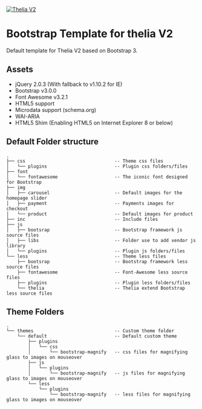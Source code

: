<a href="http://thelia.net/v2">![Thelia V2](http://thelia.net/v2/wp-content/uploads/2013/05/logo-thelia2-gris.png)</a>


# Bootstrap Template for thelia V2

Default template for Thelia V2 based on Bootstrap 3.


## Assets

* jQuery 2.0.3 (With fallback to v1.10.2 for IE)
* Bootstrap v3.0.0
* Font Awesome v3.2.1
* HTML5 support
* Microdata support (schema.org)
* WAI-ARIA
* HTML5 Shim (Enabling HTML5 on Internet Explorer 8 or below)


## Default Folder structure

```
.
├── css                                 -- Theme css files
│   └── plugins                         -- Plugin css folders/files
├── font
│   └── fontawesome                     -- The iconic font designed for Bootstrap
├── img
│   ├── carousel                        -- Default images for the homepage slider
│   ├── payment                         -- Payments images for checkout
│   └── product                         -- Default images for product
├── inc                                 -- Include files
├── js
│   ├── bootsrap                        -- Bootstrap framework js source files
│   ├── libs                            -- Folder use to add vendor js library
│   └── plugins                         -- Plugin js folders/files
└── less                                -- Theme less files
    ├── bootsrap                        -- Bootstrap framework less source files
    ├── fontawesome                     -- Font-Awesome less source files
    ├── plugins                         -- Plugin less folders/files
    └── thelia                          -- Thelia extend Bootstrap less source files

```

## Theme Folders

```
.
└── themes                              -- Custom theme folder
    └── default                         -- Default custom theme
        ├── plugins
        │   └── css
        │       └── bootstrap-magnify   -- css files for magnifying glass to images on mouseover
        ├── js
        │   └── plugins
        │       └── bootstrap-magnify   -- js files for magnifying glass to images on mouseover
        └── less
            └── plugins
                └── bootstrap-magnify   -- less files for magnifying glass to images on mouseover

```

